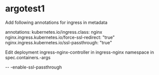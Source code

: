 # argotest1

Add following annotations for ingress in metadata

  annotations:
    kubernetes.io/ingress.class: nginx
    nginx.ingress.kubernetes.io/force-ssl-redirect: "true"
    nginx.ingress.kubernetes.io/ssl-passthrough: "true"


Edit deployment ingress-nginx-controller in ingress-nginx namespace in spec.containers.-args

  -- -enable-ssl-passthrough
